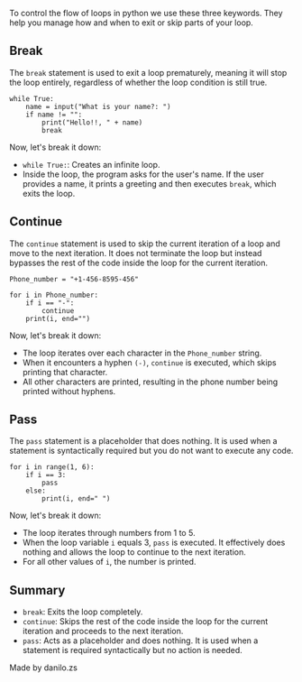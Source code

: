 To control the flow of loops in python we use these three keywords. They help you manage how and when to exit or skip parts of your loop.

## Break
The `break` statement is used to exit a loop prematurely, meaning it will stop the loop entirely, regardless of whether the loop condition is still true.
```
while True:
    name = input("What is your name?: ")
    if name != "":
        print("Hello!!, " + name)
        break
```
Now, let's break it down:
- `while True:`: Creates an infinite loop.
- Inside the loop, the program asks for the user's name. If the user provides a name, it prints a greeting and then executes `break`, which exits the loop.

## Continue
The `continue` statement is used to skip the current iteration of a loop and move to the next iteration. It does not terminate the loop but instead bypasses the rest of the code inside the loop for the current iteration.
```
Phone_number = "+1-456-8595-456"

for i in Phone_number:
    if i == "-":
        continue
    print(i, end="")
```
Now, let's break it down:
- The loop iterates over each character in the `Phone_number` string.
- When it encounters a hyphen `(-)`, `continue` is executed, which skips printing that character.
- All other characters are printed, resulting in the phone number being printed without hyphens.

## Pass
The `pass` statement is a placeholder that does nothing. It is used when a statement is syntactically required but you do not want to execute any code.
```
for i in range(1, 6):
    if i == 3:
        pass
    else:
        print(i, end=" ")
```
Now, let's break it down:
- The loop iterates through numbers from 1 to 5.
- When the loop variable `i` equals 3, `pass` is executed. It effectively does nothing and allows the loop to continue to the next iteration.
- For all other values of `i`, the number is printed.

## Summary
- `break`: Exits the loop completely.
- `continue`: Skips the rest of the code inside the loop for the current iteration and proceeds to the next iteration.
- `pass`: Acts as a placeholder and does nothing. It is used when a statement is required syntactically but no action is needed.

Made by danilo.zs
